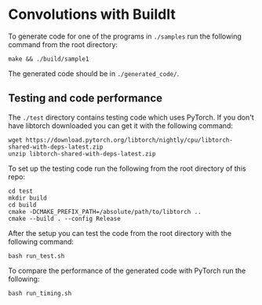 # Convolutions with BuildIt

To generate code for one of the programs in `./samples` run the following command from the root directory:

```
make && ./build/sample1
```

The generated code should be in `./generated_code/`.

## Testing and code performance

The `./test` directory contains testing code which uses PyTorch. 
If you don't have libtorch downloaded you can get it with the following command:
```
wget https://download.pytorch.org/libtorch/nightly/cpu/libtorch-shared-with-deps-latest.zip
unzip libtorch-shared-with-deps-latest.zip
```
To set up the testing code run the following from the root directory of this repo:
```
cd test
mkdir build
cd build
cmake -DCMAKE_PREFIX_PATH=/absolute/path/to/libtorch ..
cmake --build . --config Release
```
After the setup you can test the code from the root directory with the following command:
```
bash run_test.sh
```

To compare the performance of the generated code with PyTorch run the following:
```
bash run_timing.sh
```

